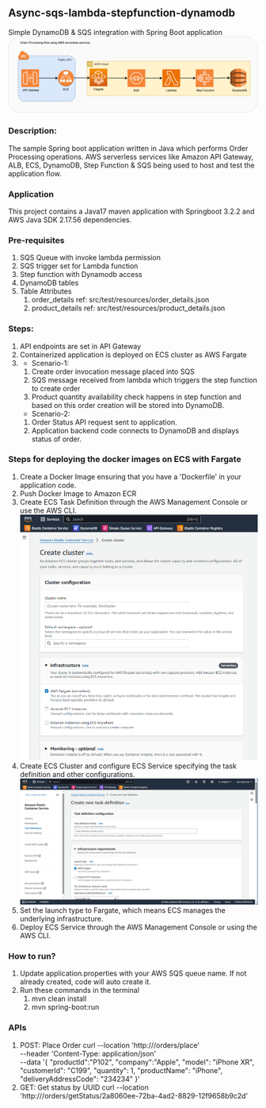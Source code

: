 ## Async-sqs-lambda-stepfunction-dynamodb
Simple DynamoDB & SQS integration with Spring Boot application
![img_1.png](doc/async-order-processing.png)

### Description:
The sample Spring boot application written in Java which performs Order Processing operations. AWS serverless services like Amazon API Gateway, ALB, ECS, DynamoDB, Step Function & SQS being used to host and test the application flow.

### Application
This project contains a Java17 maven application with Springboot 3.2.2 and AWS Java SDK 2.17.56 dependencies.

### Pre-requisites
1) SQS Queue with invoke lambda permission
2) SQS trigger set for Lambda function
3) Step function with Dynamodb access
4) DynamoDB tables
5) Table Attributes
   1) order_details ref: src/test/resources/order_details.json
   2) product_details ref: src/test/resources/product_details.json

### Steps:
1) API endpoints are set in API Gateway
2) Containerized application is deployed on ECS cluster as AWS Fargate
3) * Scenario-1:
    1) Create order invocation message placed into SQS
    2) SQS message received from lambda which triggers the step function to create order
    3) Product quantity availability check happens in step function and based on this order creation will be stored into DynamoDB.
   * Scenario-2:
    1) Order Status API request sent to application.
    2) Application backend code connects to DynamoDB and displays status of order.

### Steps for deploying the docker images on ECS with Fargate
1) Create a Docker Image ensuring that you have a 'Dockerfile' in your application code.
2) Push Docker Image to Amazon ECR
3) Create ECS Task Definition through the AWS Management Console or use the AWS CLI. 
   ![ECS_cluster.png](doc%2FECS_cluster.png)
4) Create ECS Cluster and configure ECS Service specifying the task definition and other configurations.
   ![ECS_task_definition.png](doc%2FECS_task_definition.png)
5) Set the launch type to Fargate, which means ECS manages the underlying infrastructure.
6) Deploy ECS Service through the AWS Management Console or using the AWS CLI.

### How to run?
1) Update application.properties with your AWS SQS queue name. If not already created, code will auto create it.
2) Run these commands in the terminal 
   1) mvn clean install
   2) mvn spring-boot:run

### APIs
1) POST: Place Order
   curl --location 'http://<HOST>/orders/place' \
   --header 'Content-Type: application/json' \
   --data '{
   "productId":"P102",
   "company":"Apple",
   "model": "iPhone XR",
   "customerId": "C199",
   "quantity": 1,
   "productName": "iPhone",
   "deliveryAddressCode": "234234"
   }'
2) GET: Get status by UUID
   curl --location 'http://<HOST>/orders/getStatus/2a8060ee-72ba-4ad2-8829-12f9658b9c2d'
